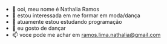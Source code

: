 - 👋 ooi, meu nome é Nathalia Ramos
- 👀 estou interessada em me formar em moda/dança
- 🌱 atuamente estou estudando programação
- 💞️ eu gosto de dançar
- 📫 voce pode me achar em ramos.lima.nathalia@gmail.com

<!---
nathinharamos/nathinharamos is a ✨ special ✨ repository because its `README.md` (this file) appears on your GitHub profile.
You can click the Preview link to take a look at your changes.
--->
